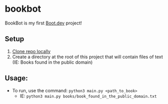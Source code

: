 # bookbot

BookBot is my first [Boot.dev](https://www.boot.dev) project!

## Setup
1) [Clone repo locally](https://docs.github.com/en/repositories/creating-and-managing-repositories/cloning-a-repository)
2) Create a directory at the root of this project that will contain files of text (IE: Books found in the public domain)

## Usage:
- To run, use the command: `python3 main.py <path_to_book>`
  - IE: `python3 main.py books/book_found_in_the_public_domain.txt`
